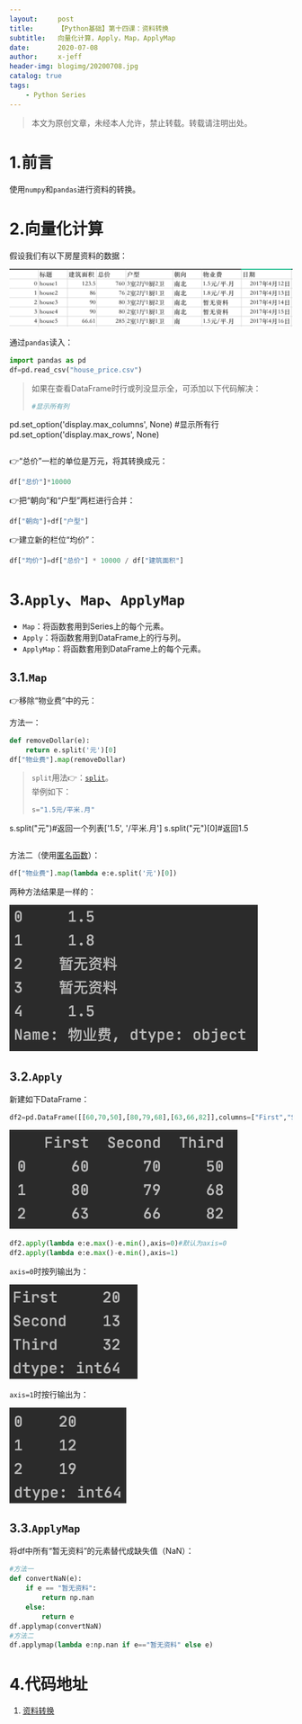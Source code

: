 ```yaml
---
layout:     post
title:      【Python基础】第十四课：资料转换
subtitle:   向量化计算，Apply，Map，ApplyMap
date:       2020-07-08
author:     x-jeff
header-img: blogimg/20200708.jpg
catalog: true
tags:
    - Python Series
---
```

>本文为原创文章，未经本人允许，禁止转载。转载请注明出处。

# 1.前言

使用`numpy`和`pandas`进行资料的转换。

# 2.向量化计算

假设我们有以下房屋资料的数据：

![](https://github.com/x-jeff/BlogImage/raw/master/PythonSeries/Lesson14/14x1.png)

通过`pandas`读入：

```python
import pandas as pd
df=pd.read_csv("house_price.csv")
```

>如果在查看DataFrame时行或列没显示全，可添加以下代码解决：
>
>```python
>#显示所有列
pd.set_option('display.max_columns', None)
#显示所有行
pd.set_option('display.max_rows', None)
>```

👉“总价”一栏的单位是万元，将其转换成元：

```python
df["总价"]*10000
```

👉把“朝向”和“户型”两栏进行合并：

```python
df["朝向"]+df["户型"]
```

👉建立新的栏位“均价”：

```python
df["均价"]=df["总价"] * 10000 / df["建筑面积"]
```

# 3.`Apply`、`Map`、`ApplyMap`

* `Map`：将函数套用到Series上的每个元素。
* `Apply`：将函数套用到DataFrame上的行与列。
* `ApplyMap`：将函数套用到DataFrame上的每个元素。

## 3.1.`Map`

👉移除“物业费”中的元：

方法一：

```python
def removeDollar(e):
    return e.split('元')[0]
df["物业费"].map(removeDollar)
```

>`split`用法👉：[`split`](http://shichaoxin.com/2018/12/30/Python基础-第三课-Python应用之文本的词频统计/#1词频统计方法一)。  
>举例如下：    
>
>```python
>s="1.5元/平米.月"
s.split("元")#返回一个列表['1.5', '/平米.月']
s.split("元")[0]#返回1.5
>```

方法二（使用[匿名函数](http://shichaoxin.com/2018/12/02/Python基础-第二课-for循环-定义函数和模块导入/#2python语法之函数)）：

```python
df["物业费"].map(lambda e:e.split('元')[0])
```

两种方法结果是一样的：

![](https://github.com/x-jeff/BlogImage/raw/master/PythonSeries/Lesson14/14x2.png)

## 3.2.`Apply`

新建如下DataFrame：

```python
df2=pd.DataFrame([[60,70,50],[80,79,68],[63,66,82]],columns=["First","Second","Third"])
```

![](https://github.com/x-jeff/BlogImage/raw/master/PythonSeries/Lesson14/14x3.png)

```python
df2.apply(lambda e:e.max()-e.min(),axis=0)#默认为axis=0
df2.apply(lambda e:e.max()-e.min(),axis=1)
```

`axis=0`时按列输出为：

![](https://github.com/x-jeff/BlogImage/raw/master/PythonSeries/Lesson14/14x4.png)

`axis=1`时按行输出为：

![](https://github.com/x-jeff/BlogImage/raw/master/PythonSeries/Lesson14/14x5.png)

## 3.3.`ApplyMap`

将df中所有“暂无资料”的元素替代成缺失值（NaN）：

```python
#方法一
def convertNaN(e):
    if e == "暂无资料":
        return np.nan
    else:
        return e
df.applymap(convertNaN)
#方法二
df.applymap(lambda e:np.nan if e=="暂无资料" else e)
```

# 4.代码地址

1. [资料转换](https://github.com/x-jeff/Python_Code_Demo/tree/master/Demo14)